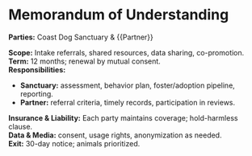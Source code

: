 # Memorandum of Understanding

**Parties:** Coast Dog Sanctuary & {{Partner}}

**Scope:** Intake referrals, shared resources, data sharing, co-promotion.  
**Term:** 12 months; renewal by mutual consent.  
**Responsibilities:** 
- **Sanctuary:** assessment, behavior plan, foster/adoption pipeline, reporting.  
- **Partner:** referral criteria, timely records, participation in reviews.  

**Insurance & Liability:** Each party maintains coverage; hold-harmless clause.  
**Data & Media:** consent, usage rights, anonymization as needed.  
**Exit:** 30-day notice; animals prioritized.
